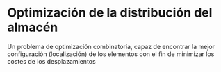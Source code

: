 # Optimización de la distribución del almacén

Un problema de optimización combinatoria, capaz de encontrar la mejor configuración (localización) de los elementos con el fin de minimizar los costes de los desplazamientos
